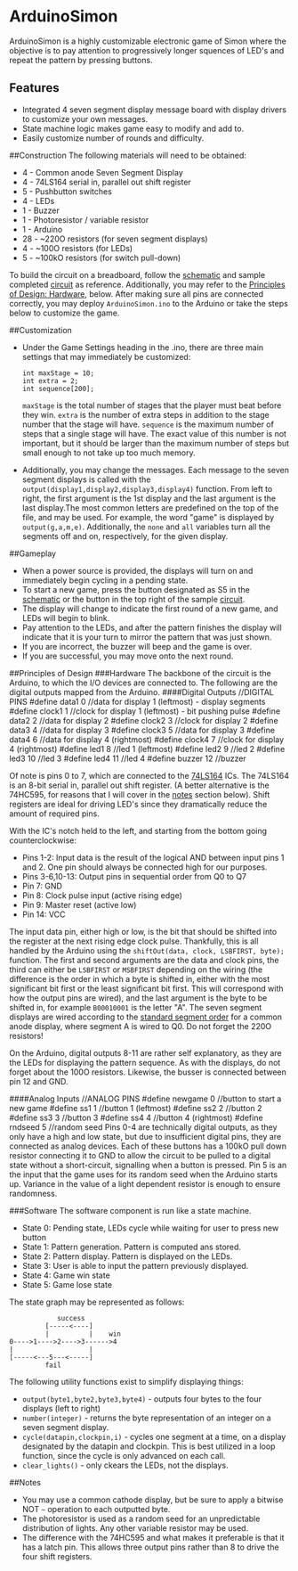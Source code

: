 ArduinoSimon
============
ArduinoSimon is a highly customizable electronic game of Simon where the objective is to pay attention to progressively longer squences of LED's and repeat the pattern by pressing buttons.

## Features
* Integrated 4 seven segment display message board with display drivers to customize your own messages.
* State machine logic makes game easy to modify and add to.
* Easily customize number of rounds and difficulty.

##Construction
The following materials will need to be obtained:
* 4 - Common anode Seven Segment Display
* 4 - 74LS164 serial in, parallel out shift register
* 5 - Pushbutton switches
* 4 - LEDs
* 1 - Buzzer
* 1 - Photoresistor / variable resistor
* 1 - Arduino
* 28 - ~220O resistors (for seven segment displays)
* 4 - ~100O resistors (for LEDs)
* 5 - ~100kO resistors (for switch pull-down)

To build the circuit on a breadboard, follow the [schematic](https://github.com/mahsu/ArduinoSimon/blob/master/schematic/arduinosimon.jpg) and sample completed [circuit](https://github.com/mahsu/ArduinoSimon/blob/master/ArduinoSimon.JPG) as reference. Additionally, you may refer to the [Principles of Design: Hardware](#principles-of-design), below. After making sure all pins are connected correctly, you may deploy `ArduinoSimon.ino` to the Arduino or take the steps below to customize the game.

##Customization
* Under the Game Settings heading in the .ino, there are three main settings that may immediately be customized:
    ```
    int maxStage = 10;
    int extra = 2;
    int sequence[200];
    ```
    `maxStage` is the total number of stages that the player must beat before they win. `extra` is the number of extra steps in addition to the stage number that the stage will have. `sequence` is the maximum number of steps that a single stage will have. The exact value of this number is not important, but it should be larger than the maximum number of steps but small enough to not take up too much memory.

* Additionally, you may change the messages. Each message to the seven segment displays is called with the `output(display1,display2,display3,display4)` function. From left to right, the first argument is the 1st display and the last argument is the last display.The most common letters are predefined on the top of the file, and may be used. For example, the word "game" is displayed by `output(g,a,m,e)`. Additionally, the `none` and `all` variables turn all the segments off and on, respectively, for the given display.

##Gameplay
* When a power source is provided, the displays will turn on and immediately begin cycling in a pending state.
* To start a new game, press the button designated as S5 in the [schematic](https://github.com/mahsu/ArduinoSimon/blob/master/schematic/arduinosimon.jpg) or the button in the top right of the sample [circuit](https://github.com/mahsu/ArduinoSimon/blob/master/ArduinoSimon.JPG).
* The display will change to indicate the first round of a new game, and LEDs will begin to blink.
* Pay attention to the LEDs, and after the pattern finishes the display will indicate that it is your turn to mirror the pattern that was just shown.
* If you are incorrect, the buzzer will beep and the game is over.
* If you are successful, you may move onto the next round.

##Principles of Design
###Hardware
The backbone of the circuit is the Arduino, to which the I/O devices are connected to. The following are the digital outputs mapped from the Arduino.
####Digital Outputs
    //DIGITAL PINS
    #define data1 0     //data for display 1 (leftmost) - display segments
    #define clock1 1    //clock for display 1 (leftmost) - bit pushing pulse
    #define data2 2     //data for display 2
    #define clock2 3    //clock for display 2
    #define data3 4     //data for display 3
    #define clock3 5    //data for display 3
    #define data4 6     //data for display 4 (rightmost)
    #define clock4 7    //clock for display 4 (rightmost)
    #define led1 8      //led 1 (leftmost)
    #define led2 9      //led 2
    #define led3 10     //led 3
    #define led4 11     //led 4
    #define buzzer 12   //buzzer
    
Of note is pins 0 to 7, which are connected to the [74LS164](http://www.fairchildsemi.com/ds/74/74VHC164.pdf) ICs. The 74LS164 is an 8-bit serial in, parallel out shift register. (A better alternative is the 74HC595, for reasons that I will cover in the [notes](#notes) section below). Shift registers are ideal for driving LED's since they dramatically reduce the amount of required pins.

With the IC's notch held to the left, and starting from the bottom going counterclockwise:
* Pins 1-2: Input data is the result of the logical AND between input pins 1 and 2. One pin should always be connected high for our purposes.
* Pins 3-6,10-13: Output pins in sequential order from Q0 to Q7
* Pin 7: GND
* Pin 8: Clock pulse input (active rising edge)
* Pin 9: Master reset (active low)
* Pin 14: VCC

The input data pin, either high or low, is the bit that should be shifted into the register at the next rising edge clock pulse. Thankfully, this is all handled by the Arduino using the `shiftOut(data, clock, LSBFIRST, byte);` function. The first and second arguments are the data and clock pins, the third can either be `LSBFIRST` or `MSBFIRST` depending on the wiring (the difference is the order in which a byte is shifted in, either with the most significant bit first or the least significant bit first. This will correspond with how the output pins are wired), and the last argument is the byte to be shifted in, for example `B00010001` is the letter "A". The seven segment displays are wired according to the [standard segment order](http://www.codeproject.com/KB/system/steppermotorcontrol/pic10.jpg) for a common anode display, where segment A is wired to Q0. Do not forget the 220O resistors!

On the Arduino, digital outputs 8-11 are rather self explanatory, as they are the LEDs for displaying the pattern sequence. As with the displays, do not forget about the 100O resistors. Likewise, the busser is connected between pin 12 and GND.

####Analog Inputs
    //ANALOG PINS
    #define newgame 0   //button to start a new game
    #define ss1 1       //button 1 (leftmost)
    #define ss2 2       //button 2
    #define ss3 3       //button 3
    #define ss4 4       //button 4 (rightmost)
    #define rndseed 5   //random seed
Pins 0-4 are technically digital outputs, as they only have a high and low state, but due to insufficient digital pins, they are connected as analog devices. Each of these buttons has a 100kO pull down resistor connecting it to GND to allow the circuit to be pulled to a digital state without a short-circuit, signalling when a button is pressed. Pin 5 is an the input that the game uses for its random seed when the Arduino starts up. Variance in the value of a light dependent resistor is enough to ensure randomness.

###Software
The software component is run like a state machine.
* State 0: Pending state, LEDs cycle while waiting for user to press new button
* State 1: Pattern generation. Pattern is computed ans stored.
* State 2: Pattern display. Pattern is displayed on the LEDs.
* State 3: User is able to input the pattern previously displayed.
* State 4: Game win state
* State 5: Game lose state

The state graph may be represented as follows:
```
            success
         [-----<----]
         |          |    win
0---->1---->2---->3------>4
|                   |
[-----<---5---<-----]
         fail
```

The following utility functions exist to simplify displaying things:
* `output(byte1,byte2,byte3,byte4)` - outputs four bytes to the four displays (left to right)
* `number(integer)` - returns the byte representation of an integer on a seven segment display.
* `cycle(datapin,clockpin,i)` - cycles one segment at a time, on a display designated by the datapin and clockpin. This is best utilized in a loop function, since the cycle is only advanced on each call.
* `clear_lights()` - only ckears the LEDs, not the displays.

##Notes
* You may use a common cathode display, but be sure to apply a bitwise NOT `~` operation to each outputted byte.
* The photoresistor is used as a random seed for an unpredictable distribution of lights. Any other variable resistor may be used.
* The difference with the 74HC595 and what makes it preferable is that it has a latch pin. This allows three output pins rather than 8 to drive the four shift registers.